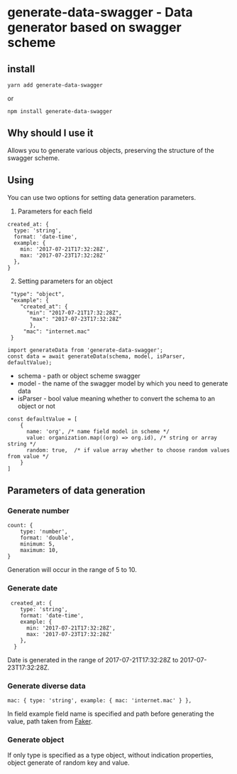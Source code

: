 # generate-data-swagger - Data generator based on swagger scheme

## install
```
yarn add generate-data-swagger
```
or
```
npm install generate-data-swagger
```


## Why should I use it

Allows you to generate various objects, preserving the structure of the swagger scheme.

## Using

You can use two options for setting data generation parameters.
  1. Parameters for each field
  ```
  created_at: {
    type: 'string',
    format: 'date-time',
    example: {
      min: '2017-07-21T17:32:28Z',
      max: '2017-07-23T17:32:28Z'
    },
  }
  ```
  2. Setting parameters for an object
   ```
	"type": "object",
	"example": {
	   "created_at": {
	     "min": "2017-07-21T17:32:28Z",
		  "max": "2017-07-23T17:32:28Z"
		  },
		"mac": "internet.mac"
	}
   ```

```
import generateData from 'generate-data-swagger';
const data = await generateData(schema, model, isParser, defaultValue);
```
 - schema - path or object scheme swagger
 - model - the name of the swagger model by which you need to generate data
 - isParser - bool value  meaning whether to convert the schema to an object or not
```
const defaultValue = [
	{
	  name: 'org', /* name field model in scheme */
	  value: organization.map((org) => org.id), /* string or array string */
	  random: true,  /* if value array whether to choose random values ​​from value */
	}
]
```

##   Parameters of data generation
### Generate number
```
count: {
    type: 'number',
    format: 'double',
    minimum: 5,
    maximum: 10,
}
```
Generation will occur in the range of 5 to 10.

### Generate date

```
 created_at: {
    type: 'string',
    format: 'date-time',
    example: {
      min: '2017-07-21T17:32:28Z',
      max: '2017-07-23T17:32:28Z'
    },
  }
  ```
Date is generated in the range of 2017-07-21T17:32:28Z to 2017-07-23T17:32:28Z.

### Generate  diverse data
```
mac: { type: 'string', example: { mac: 'internet.mac' } },
```
In field example  field name is specified and path before generating the value, path taken from [Faker](https://github.com/marak/Faker.js/#api-methods).

### Generate object
If only type is specified as a type object, without indication properties, object generate of random key and value.
